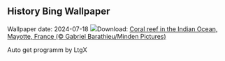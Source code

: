 ## History Bing Wallpaper
Wallpaper date: 2024-07-18
![](https://www.bing.com/th?id=OHR.MayotteCoral_ZH-CN8106288026_UHD.jpg&w=1000)Download: [Coral reef in the Indian Ocean, Mayotte, France (© Gabriel Barathieu/Minden Pictures)](https://www.bing.com/th?id=OHR.MayotteCoral_ZH-CN8106288026_UHD.jpg)

Auto get programm by LtgX
